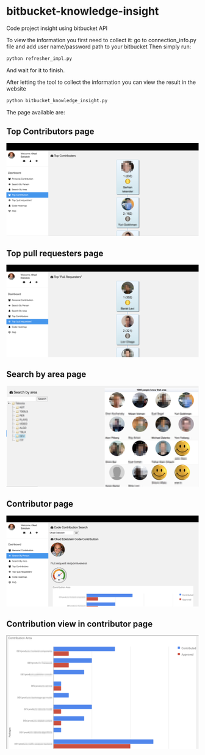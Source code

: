 # bitbucket-knowledge-insight
Code project insight using bitbucket API


To view the information you first need to collect it:
go to connection_info.py file and add user name/password path to your bitbucket
Then simply run:
```python
python refresher_impl.py
```
And wait for it to finish.

After letting the tool to collect the information you can view the result in the website
```python
python bitbucket_knowledge_insight.py
```

The page available are:

Top Contributors page
---------------------

![Top Contributors page](https://raw.githubusercontent.com/ohade/bitbucket-knowledge-insight/master/doc/topContributors.png)


Top pull requesters page
------------------------

![Top pull requesters page](https://raw.githubusercontent.com/ohade/bitbucket-knowledge-insight/master/doc/pullRequesters.png)


Search by area page
-------------------

![Search by area page](https://raw.githubusercontent.com/ohade/bitbucket-knowledge-insight/master/doc/searchByArea.png)


Contributor page
----------------

![Contributor page](https://raw.githubusercontent.com/ohade/bitbucket-knowledge-insight/master/doc/contributor.png)


Contribution view in contributor page
-------------------------------------

![Contribution page](https://raw.githubusercontent.com/ohade/bitbucket-knowledge-insight/master/doc/contribution.png)
